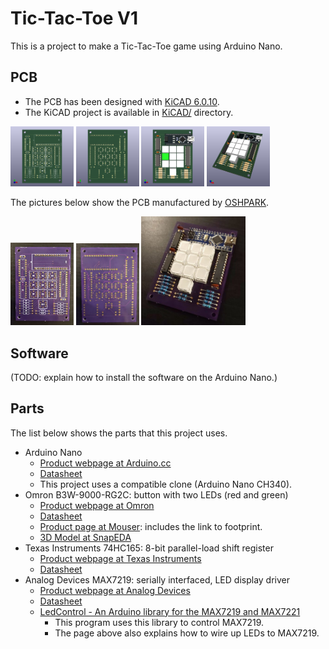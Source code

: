 # Tic-Tac-Toe V1

This is a project to make a Tic-Tac-Toe game using Arduino Nano.

## PCB

 * The PCB has been designed with [KiCAD 6.0.10](https://www.kicad.org/).
 * The KiCAD project is available in [KiCAD/](KiCAD/) directory.

<p float="left">
    <img src="images/PCB_front.png" width="20%" height="20%" />
    <img src="images/PCB_back.png" width="20%" height="20%" />
    <img src="images/PCB_front_with_parts.png" width="20%" height="20%" />
    <img src="images/PCB_isometric_with_parts.png" width="20%" height="20%" />
</p>

The pictures below show the PCB manufactured by [OSHPARK](https://oshpark.com/).

<p float="left">
    <img src="images/PCB_manufactured_front.jpg" width="20%" height="20%" />
    <img src="images/PCB_manufactured_back.jpg" width="20%" height="20%" />
    <img src="images/PCB_manufactured_isometric_front_with_parts.JPG" width="33%" height="33%" />
</p>
 
## Software

(TODO: explain how to install the software on the Arduino Nano.)

## Parts

The list below shows the parts that this project uses.

 * Arduino Nano
   * [Product webpage at Arduino.cc](https://docs.arduino.cc/hardware/nano)
   * [Datasheet](https://docs.arduino.cc/static/2d169cbfd360faf817882e36b9f69956/A000005-datasheet.pdf)
   * This project uses a compatible clone (Arduino Nano CH340).
 * Omron B3W-9000-RG2C: button with two LEDs (red and green)
   * [Product webpage at Omron](https://components.omron.com/eu-en/products/switches/B3W-9)
   * [Datasheet](https://components.omron.com/eu-en/datasheet_pdf/A167-E1.pdf)
   * [Product page at Mouser](https://www.mouser.com/ProductDetail/Omron-Electronics/B3W-9000-RG2C?qs=QTkYtwcxD6NNQk1oSF8osQ%3D%3D): includes the link to footprint.
   * [3D Model at SnapEDA](https://www.snapeda.com/parts/B3W-9000-RG2C/Omron%20Electronics/view-part/?ref=digikey)
 * Texas Instruments 74HC165: 8-bit parallel-load shift register
   * [Product webpage at Texas Instruments](https://www.ti.com/product/SN74HC165)
   * [Datasheet](https://www.ti.com/lit/ds/symlink/sn74hc165.pdf)
 * Analog Devices MAX7219: serially interfaced, LED display driver
   * [Product webpage at Analog Devices](https://www.analog.com/en/products/max7219.html)
   * [Datasheet](https://www.analog.com/media/en/technical-documentation/data-sheets/MAX7219-MAX7221.pdf)
   * [LedControl - An Arduino library for the MAX7219 and MAX7221](http://wayoda.github.io/LedControl/index.html)
     * This program uses this library to control MAX7219.
     * The page above also explains how to wire up LEDs to MAX7219.
